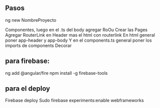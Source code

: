 ## Pasos
ng new NombreProyecto

Componentes, luego en el .ts del body agregar RoOu 
Crear las Pages
Agregar RouterLink en Header mas el html con routerlink
En html general poner app-header y app-body
Y en el components.ts general poner los imports de components
Decorar


## para firebase:
ng add @angular/fire
npm install -g firebase-tools

## para el deploy
Firebase deploy
Sudo firebase experiments:enable webframeworks
